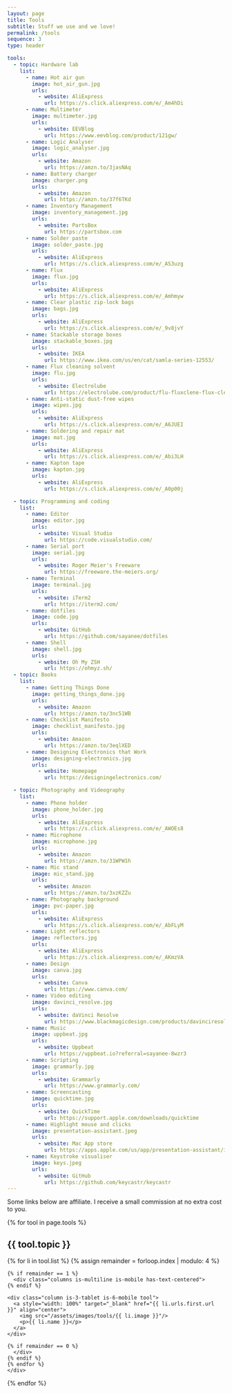```yaml
---
layout: page
title: Tools
subtitle: Stuff we use and we love!
permalink: /tools
sequence: 3
type: header

tools:
  - topic: Hardware lab
    list:
      - name: Hot air gun
        image: hot_air_gun.jpg
        urls:
          - website: AliExpress
            url: https://s.click.aliexpress.com/e/_Am4hDi
      - name: Multimeter
        image: multimeter.jpg
        urls:
          - website: EEVBlog
            url: https://www.eevblog.com/product/121gw/
      - name: Logic Analyser
        image: logic_analyser.jpg
        urls:
          - website: Amazon
            url: https://amzn.to/3jasNAq
      - name: Battery charger
        image: charger.png
        urls:
          - website: Amazon
            url: https://amzn.to/37f6TKd
      - name: Inventory Management
        image: inventory_management.jpg
        urls:
          - website: PartsBox
            url: https://partsbox.com
      - name: Solder paste
        image: solder_paste.jpg
        urls:
          - website: AliExpress
            url: https://s.click.aliexpress.com/e/_AS3uzg
      - name: Flux
        image: flux.jpg
        urls:
          - website: AliExpress
            url: https://s.click.aliexpress.com/e/_Amhmyw
      - name: Clear plastic zip-lock bags
        image: bags.jpg
        urls:
          - website: AliExpress
            url: https://s.click.aliexpress.com/e/_9v8jvY
      - name: Stackable storage boxes
        image: stackable_boxes.jpg
        urls:
          - website: IKEA
            url: https://www.ikea.com/us/en/cat/samla-series-12553/
      - name: Flux cleaning solvent
        image: flu.jpg
        urls:
          - website: Electrolube
            url: https://electrolube.com/product/flu-fluxclene-flux-cleaning-solvent/
      - name: Anti-static dust-free wipes
        image: wipes.jpg
        urls:
          - website: AliExpress
            url: https://s.click.aliexpress.com/e/_A6JUEI
      - name: Soldering and repair mat
        image: mat.jpg
        urls:
          - website: AliExpress
            url: https://s.click.aliexpress.com/e/_Abi3LH
      - name: Kapton tape
        image: kapton.jpg
        urls:
          - website: AliExpress
            url: https://s.click.aliexpress.com/e/_A0p00j

  - topic: Programming and coding
    list:
      - name: Editor
        image: editor.jpg
        urls:
          - website: Visual Studio
            url: https://code.visualstudio.com/
      - name: Serial port
        image: serial.jpg
        urls:
          - website: Roger Meier's Freeware
            url: https://freeware.the-meiers.org/
      - name: Terminal
        image: terminal.jpg
        urls:
          - website: iTerm2
            url: https://iterm2.com/
      - name: dotfiles
        image: code.jpg
        urls:
          - website: GitHub
            url: https://github.com/sayanee/dotfiles
      - name: Shell
        image: shell.jpg
        urls:
          - website: Oh My ZSH
            url: https://ohmyz.sh/
  - topic: Books
    list:
      - name: Getting Things Done
        image: getting_things_done.jpg
        urls:
          - website: Amazon
            url: https://amzn.to/3nc51WB
      - name: Checklist Manifesto
        image: checklist_manifesto.jpg
        urls:
          - website: Amazon
            url: https://amzn.to/3eqlXED
      - name: Designing Electronics that Work
        image: designing-electronics.jpg
        urls:
          - website: Homepage
            url: https://designingelectronics.com/

  - topic: Photography and Videography
    list:
      - name: Phone holder
        image: phone_holder.jpg
        urls:
          - website: AliExpress
            url: https://s.click.aliexpress.com/e/_AWOEs8
      - name: Microphone
        image: microphone.jpg
        urls:
          - website: Amazon
            url: https://amzn.to/31WPW1h
      - name: Mic stand
        image: mic_stand.jpg
        urls:
          - website: Amazon
            url: https://amzn.to/3xzKZZu
      - name: Photography background
        image: pvc-paper.jpg
        urls:
          - website: AliExpress
            url: https://s.click.aliexpress.com/e/_AbFLyM
      - name: Light reflectors
        image: reflectors.jpg
        urls:
          - website: AliExpress
            url: https://s.click.aliexpress.com/e/_AKmzVA
      - name: Design
        image: canva.jpg
        urls:
          - website: Canva
            url: https://www.canva.com/
      - name: Video editing
        image: davinci_resolve.jpg
        urls:
          - website: daVinci Resolve
            url: https://www.blackmagicdesign.com/products/davinciresolve/
      - name: Music
        image: uppbeat.jpg
        urls:
          - website: Uppbeat
            url: https://uppbeat.io?referral=sayanee-8wzr3
      - name: Scripting
        image: grammarly.jpg
        urls:
          - website: Grammarly
            url: https://www.grammarly.com/
      - name: Screencasting
        image: quicktime.jpg
        urls:
          - website: QuickTime
            url: https://support.apple.com/downloads/quicktime
      - name: Highlight mouse and clicks
        image: presentation-assistant.jpeg
        urls:
          - website: Mac App store
            url: https://apps.apple.com/us/app/presentation-assistant/id1324964512?mt=12
      - name: Keystroke visualiser
        image: keys.jpeg
        urls:
          - website: GitHub
            url: https://github.com/keycastr/keycastr
---
```


<div class="block">
  <div class="content is-medium">
    <p>Some links below are affiliate. I receive a small commission at no extra cost to you.</p>
  </div>
</div>

{% for tool in page.tools %}
<div class="block">
  <div class="container">
    <h2 class="title is-2">{{ tool.topic }}</h2>
    <div class="content is-medium">
    {% for li in tool.list %}
    {% assign remainder = forloop.index | modulo: 4 %}

    {% if remainder == 1 %}
      <div class="columns is-multiline is-mobile has-text-centered">
    {% endif %}

    <div class="column is-3-tablet is-6-mobile tool">
      <a style="width: 100%" target="_blank" href="{{ li.urls.first.url }}" align="center">
        <img src="/assets/images/tools/{{ li.image }}"/>
        <p>{{ li.name }}</p>
      </a>
    </div>

    {% if remainder == 0 %}
      </div>
    {% endif %}
    {% endfor %}
    </div>
  </div>
</div>
{% endfor %}
